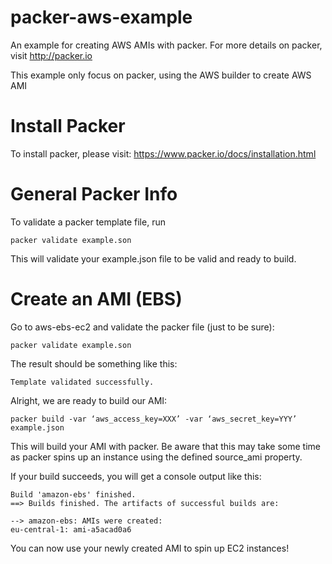 # packer-aws-example
An example for creating AWS AMIs with packer. For more details on packer, visit http://packer.io

This example only focus on packer, using the AWS builder to create AWS AMI

# Install Packer
To install packer, please visit: https://www.packer.io/docs/installation.html

# General Packer Info
To validate a packer template file, run

	packer validate example.son

This will validate your example.json file to be valid and ready to build.

# Create an AMI (EBS)
Go to aws-ebs-ec2 and validate the packer file (just to be sure):

	packer validate example.son

The result should be something like this:

	Template validated successfully.

Alright, we are ready to build our AMI:

	packer build -var ‘aws_access_key=XXX’ -var ‘aws_secret_key=YYY’ example.json

This will build your AMI with packer. Be aware that this may take some time as packer spins up an instance using the defined source_ami property.

If your build succeeds, you will get a console output like this:

	Build 'amazon-ebs' finished.
	==> Builds finished. The artifacts of successful builds are:  

	--> amazon-ebs: AMIs were created:
	eu-central-1: ami-a5acad0a6

You can now use your newly created AMI to spin up EC2 instances!